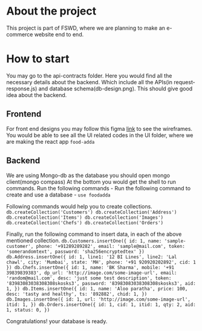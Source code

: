 # About the project
This project is part of FSWD, where we are planning to make an e-commerce website end to end.

# How to start
You may go to the api-contracts folder. Here you would find all the necessary details about the backend.
Which include all the APIs(in request-response.js) and database schema(db-design.png). This should give good 
idea about the backend.

## Frontend
For front end designs you may follow this figma [link](https://www.figma.com/file/4qSzRbxZ9j7oObMNoZr3zS/FoodAdda?node-id=0%3A1&t=JW5JvEWFeQ4lqT0F-1) to see the wireframes. You would be able to see all the UI related codes in the UI folder, where we are making the react app `food-adda`

## Backend
We are using Mongo-db as the database you should open mongo client(mongo compass)
At the bottom you would get the shell to run commands. Run the following commands - 
Run the following command to create and use a database - 
`use foodadda`

Following commands would help you to create collections.
`db.createCollection('Customers')
 db.createCollection('Address')
 db.createCollection('Items')
 db.createCollection('Images')
 db.createCollection('Chefs')
 db.createCollection('Orders')`

 Finally, run the following command to insert data, in each of the above mentioned collection.
 `db.Customers.insertOne({
        id: 1,
        name: 'sample-customer',
        phone: '+91289289282',
        email: 'sample@mail.com',
        token: 'somerandomtext',
        password: 'sha256encryptedtex'
    })
 db.Address.insertOne({
        id: 1,
        line1: '12 BI Lines',
        line2: 'Lal chawl',
        city: 'Mumbai',
        state: 'MH',
        phone: '+91 920920202892',
        cid: 1
    })
 db.Chefs.insertOne({
        id: 1,
        name: 'BK Sharma',
        mobile: '+91 39839839383',
        dp_url: 'http://image.com/some-image-url',
        email: 'random@mail.com',
        desc: 'just some test description',
        token: '83983083038308308skosks3',
        password: '83983083038308308skosks3',
        aid: 1,
    })
 db.Items.insertOne({
        id: 1,
        name: 'Aloo paratha',
        price: 100,
        desc: 'tasty and healthy',
        ts: '892882',
        chid: 1,
    })
db.Images.insertOne({
        id: 1,
        url: 'http://image.com/some-image-url',
        itid: 1,
    })
 db.Orders.insertOne({
        id: 1,
        cid: 1,
        itid: 1,
        qty: 2,
        aid: 1,
        status: 0,
    })`

Congratulations! your database is ready.
